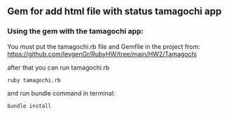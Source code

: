 ## Gem for add html file with status tamagochi app 


### Using the gem with the tamagochi app: 
You must put the tamagochi.rb file and Gemfile  in the project from:
https://github.com/IevgenGr/RubyHW/tree/main/HW2/Tamagochi

after that you can run tamagochi.rb 

```ruby tamagochi.rb```

and run bundle command in terminal:

```bundle install```


